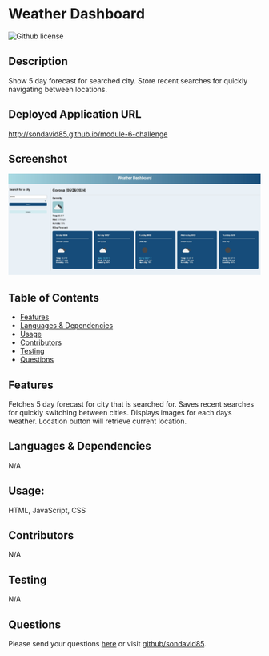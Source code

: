 # Weather Dashboard 
  ![Github license](https://img.shields.io/badge/license--blue.svg)
  ## Description
  Show 5 day forecast for searched city. Store recent searches for quickly navigating between locations.
  ## Deployed Application URL
  http://sondavid85.github.io/module-6-challenge
  ## Screenshot
  ![alt-text](./assets/screenshot.jpg)
  ## Table of Contents
  * [Features](#features)
  * [Languages & Dependencies](#languagesanddependencies)
  * [Usage](#Usage)
  * [Contributors](#contributors)
  * [Testing](#testing)
  * [Questions](#questions)
  ## Features
  Fetches 5 day forecast for city that is searched for. Saves recent searches for quickly switching between cities. Displays images for each days weather. Location button will retrieve current location.
  ## Languages & Dependencies
  N/A
  ## Usage:
  HTML, JavaScript, CSS
  ## Contributors
  N/A
  ## Testing
  N/A
  ## Questions
  Please send your questions [here](mailto:sondavid85@yahoo.com?subject=[GitHub]%20Dev%20Connect) or visit [github/sondavid85](https://github.com/sondavid85).
  